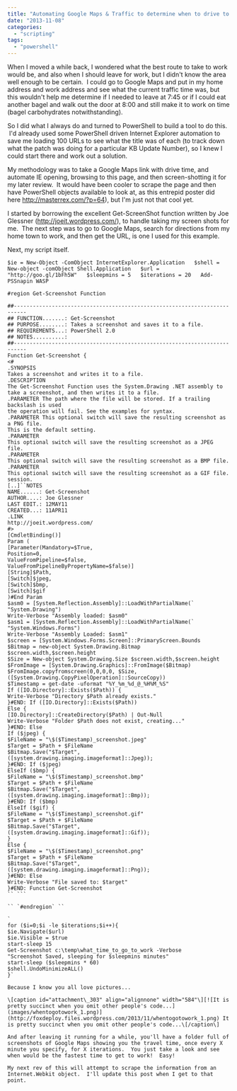 ```yaml
---
title: "Automating Google Maps & Traffic to determine when to drive to work using PowerShell"
date: "2013-11-08"
categories: 
  - "scripting"
tags: 
  - "powershell"
---
```


When I moved a while back, I wondered what the best route to take to work would be, and also when I should leave for work, but I didn't know the area well enough to be certain.  I could go to Google Maps and put in my home address and work address and see what the current traffic time was, but this wouldn't help me determine if I needed to leave at 7:45 or if I could eat another bagel and walk out the door at 8:00 and still make it to work on time (bagel carbohydrates notwithstanding).

So I did what I always do and turned to PowerShell to build a tool to do this.  I'd already used some PowerShell driven Internet Explorer automation to save me loading 100 URLs to see what the title was of each (to track down what the patch was doing for a particular KB Update Number), so I knew I could start there and work out a solution.

My methodology was to take a Google Maps link with drive time, and automate IE opening, browsing to this page, and then screen-shotting it for my later review.  It would have been cooler to scrape the page and then have PowerShell objects available to look at, as this entrepid poster did here http://masterrex.com/?p=64), but I'm just not that cool yet.

I started by borrowing the excellent Get-ScreenShot function written by Joe Glessner (http://joeit.wordpress.com/), to handle taking my screen shots for me.  The next step was to go to Google Maps, search for directions from my home town to work, and then get the URL, [](http://goo.gl/1bFh5W) is one I used for this example.

Next, my script itself.

`$ie = New-Object -ComObject InternetExplorer.Application  
$shell = New-object -comObject Shell.Application  
$url = "http://goo.gl/1bFh5W"  
$sleepmins = 5  
$iterations = 20  
Add-PSSnapin WASP`

`#region Get-Screenshot Function`

```  
##-------------------------------------------------------------------------- 
## FUNCTION.......: Get-Screenshot  
## PURPOSE........: Takes a screenshot and saves it to a file.  
## REQUIREMENTS...: PowerShell 2.0  
## NOTES..........:  
##-------------------------------------------------------------------------- 
Function Get-Screenshot {  
<#  
.SYNOPSIS  
Takes a screenshot and writes it to a file.  
.DESCRIPTION  
The Get-Screenshot Function uses the System.Drawing .NET assembly to  
take a screenshot, and then writes it to a file.  
.PARAMETER The path where the file will be stored. If a trailing backslash is used  
the operation will fail. See the examples for syntax.  
.PARAMETER This optional switch will save the resulting screenshot as a PNG file.  
This is the default setting.  
.PARAMETER  
This optional switch will save the resulting screenshot as a JPEG file.  
.PARAMETER  
This optional switch will save the resulting screenshot as a BMP file.  
.PARAMETER  
This optional switch will save the resulting screenshot as a GIF file.  
session.  
[..]``NOTES  
NAME......: Get-Screenshot  
AUTHOR....: Joe Glessner  
LAST EDIT.: 12MAY11  
CREATED...: 11APR11  
.LINK  
http://joeit.wordpress.com/  
#>  
[CmdletBinding()]  
Param (  
[Parameter(Mandatory=$True,  
Position=0,  
ValueFromPipeline=$false,  
ValueFromPipelineByPropertyName=$false)]  
[String]$Path,  
[Switch]$jpeg,  
[Switch]$bmp,  
[Switch]$gif  
)#End Param  
$asm0 = [System.Reflection.Assembly]::LoadWithPartialName(`  
"System.Drawing")  
Write-Verbose "Assembly loaded: $asm0"  
$asm1 = [System.Reflection.Assembly]::LoadWithPartialName(`  
"System.Windows.Forms")  
Write-Verbose "Assembly Loaded: $asm1"  
$screen = [System.Windows.Forms.Screen]::PrimaryScreen.Bounds  
$Bitmap = new-object System.Drawing.Bitmap $screen.width,$screen.height  
$Size = New-object System.Drawing.Size $screen.width,$screen.height  
$FromImage = [System.Drawing.Graphics]::FromImage($Bitmap)  
$FromImage.copyfromscreen(0,0,0,0, $Size,  
([System.Drawing.CopyPixelOperation]::SourceCopy))  
$Timestamp = get-date -uformat "%Y_%m_%d_@_%H%M_%S"  
If ([IO.Directory]::Exists($Path)) {  
Write-Verbose "Directory $Path already exists."  
}#END: If ([IO.Directory]::Exists($Path))  
Else {  
[IO.Directory]::CreateDirectory($Path) | Out-Null  
Write-Verbose "Folder $Path does not exist, creating..."  
}#END: Else  
If ($jpeg) {  
$FileName = "\$($Timestamp)_screenshot.jpeg"  
$Target = $Path + $FileName  
$Bitmap.Save("$Target",  
([system.drawing.imaging.imageformat]::Jpeg));  
}#END: If ($jpeg)  
ElseIf ($bmp) {  
$FileName = "\$($Timestamp)_screenshot.bmp"  
$Target = $Path + $FileName  
$Bitmap.Save("$Target",  
([system.drawing.imaging.imageformat]::Bmp));  
}#END: If ($bmp)  
ElseIf ($gif) {  
$FileName = "\$($Timestamp)_screenshot.gif"  
$Target = $Path + $FileName  
$Bitmap.Save("$Target",  
([system.drawing.imaging.imageformat]::Gif));  
}  
Else {  
$FileName = "\$($Timestamp)_screenshot.png"  
$Target = $Path + $FileName  
$Bitmap.Save("$Target",  
([system.drawing.imaging.imageformat]::Png));  
}#END: Else  
Write-Verbose "File saved to: $target"  
}#END: Function Get-Screenshot  
`` ```

`` `#endregion` ``

`  
for ($i=0;$i -le $iterations;$i++){  
$ie.Navigate($url)  
$ie.Visible = $true  
start-sleep 15  
Get-Screenshot c:\temp\what_time_to_go_to_work -Verbose  
"Screenshot Saved, sleeping for $sleepmins minutes"  
start-sleep ($sleepmins * 60)  
$shell.UndoMinimizeALL()  
}`

Because I know you all love pictures...

\[caption id="attachment\_303" align="alignnone" width="584"\][![It is pretty succinct when you omit other people's code...](images/whentogotowork_1.png)](http://foxdeploy.files.wordpress.com/2013/11/whentogotowork_1.png) It is pretty succinct when you omit other people's code...\[/caption\]

And after leaving it running for a while, you'll have a folder full of screenshots of Google Maps showing you the travel time, once every X minute you specify, for X iterations.  You just take a look and see when would be the fastest time to get to work!  Easy!

My next rev of this will attempt to scrape the information from an Internet.Webkit object.  I'll update this post when I get to that point.
